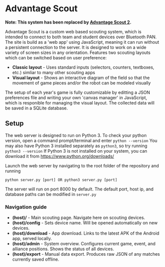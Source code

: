 # Advantage Scout

**Note: This system has been replaced by [Advantage Scout 2](https://github.com/Mechanical-Advantage/AdvantageScout2).**

Advantage Scout is a custom web based scouting system, which is intended to connect to both team and student devices over Bluetooth PAN. The site is build as a 'web app' using JavaScript, meaning it can run without a persistent connection to the server. It is designed to work on a wide variety of screen sizes in any orientation. Features two scouting layouts which can be switched based on user preference:

* **Classic layout** - Uses standard inputs (selectors, counters, textboxes, etc.) simliar to many other scouting apps
* **Visual layout** - Shows an interactive diagram of the field so that the movement of game pieces and/or the robot can be modeled visually

The setup of each year's game is fully customizable by editting a JSON preferences file and writing your own 'canvas manager' in JavaScript, which is responible for managing the visual layout. The collected data will be saved in a SQLite database.

## Setup
The web server is designed to run on Python 3. To check your python version, open a command prompt/terminal and enter `python --version` You may also have Python 3 installed separately as `python3`, so try running `python3 --version` If Python 3 is not installed on your system, you can download it from https://www.python.org/downloads/

Launch the web server by navigating to the root folder of the repository and running
```
python server.py [port] OR python3 server.py [port]
```
The server will run on port 8000 by default. The default port, host ip, and database paths can be modified in `server.py`

### Navigation guide
* **(host)/** - Main scouting page. Navigate here on scouting devices.
* **(host)/config** - Sets device name. Will be opened automatically on new devices.
* **(host)/download** - App download. Links to the latest APK of the Android app, served locally.
* **(host)/admin** - System overview. Configures current game, event, and alliance positions. Shows the status of all devices.
* **(host)/export** - Manual data export. Produces raw JSON of any matches currently saved offline.
